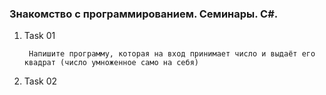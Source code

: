 ### Знакомство с программированием. Семинары. C#.

1. Task 01

        Напишите программу, которая на вход принимает число и выдаёт его квадрат (число умноженное само на себя)

2. Task 02



